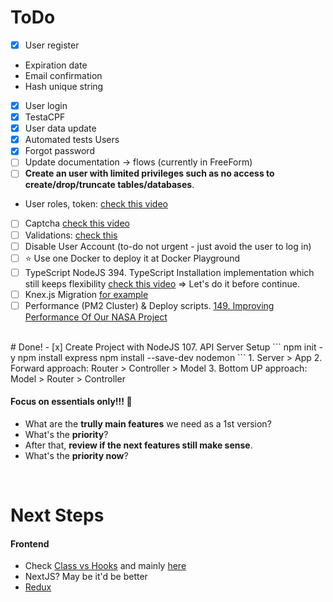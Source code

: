 # ToDo
<!-- ![](https://encrypted-tbn0.gstatic.com/images?q=tbn:ANd9GcTNgS4NjTHOlP7WmZ3pIngUGbEa8IQ3yOVvfg&usqp=CAU) -->
 

- [x] User register
- Expiration date
- Email confirmation 
- Hash unique string
- [x] User login
- [x] TestaCPF
- [x] User data update
- [x] Automated tests Users
- [x] Forgot password
- [ ] Update documentation -> flows (currently in FreeForm)
- [ ] **Create an user with limited privileges such as no access to create/drop/truncate tables/databases**.
- User roles, token: [check this video]('https://youtu.be/Tw5LupcpKS4')

- [ ] Captcha [check this video]('https://youtu.be/u_QXNT4o_64')
- [ ] Validations: [check this]('https://www.tabnine.com/code/javascript/functions/express-validator/Validator/equals')
- [ ] Disable User Account (to-do not urgent - just avoid the user to log in)
- [ ] ⭐️ Use one Docker to deploy it at Docker Playground
- [ ] TypeScript NodeJS 394. TypeScript Installation implementation which still keeps flexibility [check this video]('https://youtu.be/AIVWz9tDIxM?t=428') => Let's do it before continue.
- [ ] Knex.js Migration [for example]('https://youtu.be/6HmC32AY41k')
- [ ] Performance (PM2 Cluster) & Deploy scripts. [149. Improving Performance Of Our NASA Project]('https://www.udemy.com/course/complete-nodejs-developer-zero-to-mastery/learn/lecture/26009832#overview')

<br>
# Done!
- [x] Create Project with NodeJS 107. API Server Setup 
```
npm init -y
npm install express 
npm install --save-dev nodemon
```
1. Server > App
2. Forward approach: Router > Controller > Model
3. Bottom UP approach: Model > Router > Controller

#### Focus on essentials only!!! 👀
* What are the **trully main features** we need as a 1st version?
* What's the **priority**?
* After that, **review if the next features still make sense**.
* What's the **priority now**?

<br>

# Next Steps
#### Frontend 
* Check [Class vs Hooks]('https://www.udemy.com/course/the-complete-web-developer-zero-to-mastery/learn/lecture/26127202#overview') and mainly [here]('https://www.udemy.com/course/the-complete-web-developer-zero-to-mastery/learn/lecture/36906286#overview')
* NextJS? May be it'd be better 
* [Redux]('https://www.udemy.com/course/the-complete-web-developer-zero-to-mastery/learn/lecture/10173568#overview')
